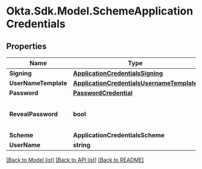 # Okta.Sdk.Model.SchemeApplicationCredentials

## Properties

Name | Type | Description | Notes
------------ | ------------- | ------------- | -------------
**Signing** | [**ApplicationCredentialsSigning**](ApplicationCredentialsSigning.md) |  | [optional] 
**UserNameTemplate** | [**ApplicationCredentialsUsernameTemplate**](ApplicationCredentialsUsernameTemplate.md) |  | [optional] 
**Password** | [**PasswordCredential**](PasswordCredential.md) |  | [optional] 
**RevealPassword** | **bool** | Allow users to securely see their password | [optional] 
**Scheme** | **ApplicationCredentialsScheme** |  | [optional] 
**UserName** | **string** |  | [optional] 

[[Back to Model list]](../README.md#documentation-for-models) [[Back to API list]](../README.md#documentation-for-api-endpoints) [[Back to README]](../README.md)

